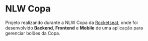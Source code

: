 # NLW Copa

Projeto realizando durante a NLW Copa da [Rocketseat](https://www.rocketseat.com.br/ "Rocketseat"), onde foi desenvolvido **Backend**, **Frontend** e **Mobile** de uma aplicação para gerenciar bolões da Copa.

